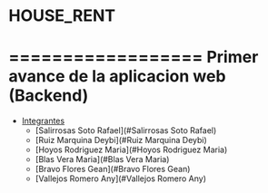 # HOUSE_RENT #
==================
Primer avance de la aplicacion web (Backend)
==================
*   [Integrantes](#integrantes)
    *   [Salirrosas Soto Rafael](#Salirrosas Soto Rafael)
    *   [Ruiz Marquina Deybi](#Ruiz Marquina Deybi)
    *   [Hoyos Rodriguez Maria](#Hoyos Rodriguez Maria)
    *   [Blas Vera Maria](#Blas Vera Maria)
    *   [Bravo Flores Gean](#Bravo Flores Gean)
    *   [Vallejos Romero Any](#Vallejos Romero Any)
